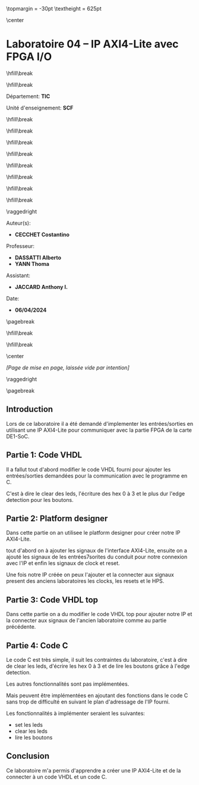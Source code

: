 \topmargin = -30pt
\textheight = 625pt

\center

# **Laboratoire 04 – IP AXI4-Lite avec FPGA I/O**

\hfill\break

\hfill\break

Département: **TIC**

Unité d'enseignement: **SCF**

\hfill\break

\hfill\break

\hfill\break

\hfill\break

\hfill\break

\hfill\break

\hfill\break

\hfill\break

\raggedright

Auteur(s):

- **CECCHET Costantino**

Professeur:

- **DASSATTI Alberto**
- **YANN Thoma**
  
Assistant:

- **JACCARD Anthony I.**

Date:

- **06/04/2024**

\pagebreak

\hfill\break

\hfill\break

\center

*\[Page de mise en page, laissée vide par intention\]*

\raggedright

\pagebreak

## **Introduction**

Lors de ce laboratoire il a été demandé d'implementer les entrées/sorties en utilisant une IP AXI4-Lite pour communiquer avec la partie FPGA de la carte DE1-SoC.

## **Partie 1: Code VHDL**

Il a fallut tout d'abord modifier le code VHDL fourni pour ajouter les entrées/sorties demandées pour la communication avec le programme en C.

C'est à dire le clear des leds, l'écriture des hex 0 à 3 et le plus dur l'edge detection pour les boutons.

## **Partie 2: Platform designer**

Dans cette partie on an utilisee le platform designer pour créer notre IP AXI4-Lite.

tout d'abord on à ajouter les signaux de l'interface AXI4-Lite, ensuite on a ajouté les signaux de les entrées7sorites du conduit pour notre connexion avec l'IP et enfin les signaux de clock et reset. 

Une fois notre IP créée on peux l'ajouter et la connecter aux signaux present des anciens laboratoires les clocks, les resets et le HPS.

## **Partie 3: Code VHDL top**

Dans cette partie on a du modifier le code VHDL top pour ajouter notre IP et la connecter aux signaux de l'ancien laboratoire comme au partie précédente.

## **Partie 4: Code C**

Le code C est très simple, il suit les contraintes du laboratoire, c'est à dire de clear les leds, d'écrire les hex 0 à 3 et de lire les boutons grâce à l'edge detection.

Les autres fonctionnalités sont pas implémentées.

Mais peuvent être implémentées en ajoutant des fonctions dans le code C sans trop de difficulté en suivant le plan d'adressage de l'IP fourni.

Les fonctionnalités à implémenter seraient les suivantes:

- set les leds
- clear les leds
- lire les boutons

## **Conclusion**

Ce laboratoire m'a permis d'apprendre a créer une IP AXI4-Lite et de la connecter à un code VHDL et un code C.
